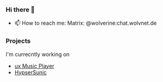 ### Hi there 👋

- 📫 How to reach me: Matrix: @wolverine:chat.wolvnet.de

### Projects

I'm currecntly working on
- [ux Music Player](https://github.com/uxmp/uxmp)
- [HypserSunic](https://github.com/usox/hypersonic)

<!--
**usox/usox** is a ✨ _special_ ✨ repository because its `README.md` (this file) appears on your GitHub profile.

Here are some ideas to get you started:

- 🔭 I’m currently working on ...
- 🌱 I’m currently learning ...
- 👯 I’m looking to collaborate on ...
- 🤔 I’m looking for help with ...
- 💬 Ask me about ...
- 📫 How to reach me: ...
- 😄 Pronouns: ...
- ⚡ Fun fact: ...
-->
